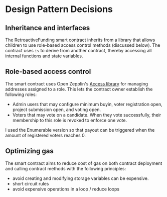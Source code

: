 # Design Pattern Decisions

## Inheritance and interfaces

The RetroactiveFunding smart contract inherits from a library that allows children to use role-based access control methods (discussed below). The contract uses `is` to derive from another contract, thereby accessing all internal functions and state variables.

## Role-based access control

The smart contract uses Open Zepplin's [Access library](https://docs.openzeppelin.com/contracts/4.x/api/access#AccessControlEnumerable) for managing addresses assigned to a role. This lets the contract owner establish the following roles:

- Admin users that may configure minimum buyin, voter registration open, project submission open, and voting open.
- Voters that may vote on a candidate. When they vote successfully, their membership to this role is revoked to enforce one vote.

I used the Enumerable version so that payout can be triggered when the amount of registered voters reaches 0.

## Optimizing gas

The smart contract aims to reduce cost of gas on both contract deployment and calling contract methods with the following principles:

- avoid creating and modifying storage variables can be expensive.
- short circuit rules
- avoid expensive operations in a loop / reduce loops
